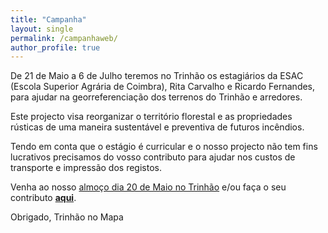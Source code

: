 ```yaml
---
title: "Campanha"
layout: single
permalink: /campanhaweb/
author_profile: true
---
```


De 21 de Maio a 6 de Julho teremos no Trinhão os estagiários da ESAC (Escola Superior Agrária de Coimbra), Rita Carvalho e Ricardo Fernandes, para ajudar na georreferenciação dos terrenos do Trinhão e arredores.

Este projecto visa reorganizar o território florestal e as propriedades rústicas de uma maneira sustentável e preventiva de futuros incêndios.

Tendo em conta que o estágio é curricular e o nosso projecto não tem fins lucrativos precisamos do vosso contributo para ajudar nos custos de transporte e impressão dos registos.

Venha ao nosso [almoço dia 20 de Maio no Trinhão](https://www.facebook.com/events/183442655613446/) e/ou faça o seu contributo [**aqui**](https://ppl.com.pt/vaquinha/georeferenciacao).

Obrigado, 
Trinhão no Mapa
